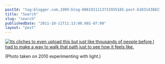```yaml
---
postId: "tag:blogger.com,1999:blog-8061911113731935185.post-6103143882341931604"
title: "Search"
slug: "search"
publishedDate: "2011-10-11T11:13:00.001-07:00"
layout: "post"
---
```


[![Its cliches to even upload this but just like thousands of people before I
had to make a way to walk that path just to see how it feels
like.](http://farm6.static.flickr.com/5283/5312541307_71b48dd92f_z.jpg)](http://www.flickr.com/photos/32823845@N02/5312541307/
"Its cliches to even upload this but just like thousands of people before I
had to make a way to walk that path just to see how it feels like. by bexdeep,
on Flickr")  
  
(Photo taken on 2010 experimenting with light.)

